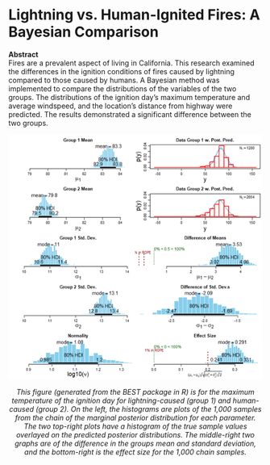 # Lightning vs. Human-Ignited Fires: A Bayesian Comparison
**Abstract**    
Fires are a prevalent aspect of living in California. This research examined the differences in the ignition conditions of fires caused by lightning compared to those caused by humans. A Bayesian method was implemented to compare the distributions of the variables of the two groups. The distributions of the ignition day’s maximum temperature and average windspeed, and the location’s distance from highway were predicted. The results demonstrated a significant difference between the two groups.

<p align="center">
  <img src="https://github.com/abacoelho/Fire-Bayesian-Comparison/blob/main/max_temp_parameter_estimates.png" />
</p>

<center><i>This figure (generated from the BEST package in R) is for the maximum temperature of the ignition day for lightning-caused (group 1) and human-caused (group 2). On the left, the histograms are plots of the 1,000 samples from the chain of the marginal posterior distribution for each parameter. The two top-right plots have a histogram of the true sample values overlayed on the predicted posterior distributions. The middle-right two graphs are of the difference in the groups mean and standard deviation, and the bottom-right is the effect size for the 1,000 chain samples.</center>
